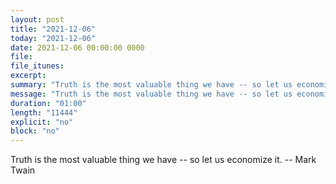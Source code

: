 ```yaml
---
layout: post
title: "2021-12-06"
today: "2021-12-06"
date: 2021-12-06 00:00:00 0000
file:
file_itunes:
excerpt:
summary: "Truth is the most valuable thing we have -- so let us economize it. -- Mark Twain"
message: "Truth is the most valuable thing we have -- so let us economize it. -- Mark Twain"
duration: "01:00"
length: "11444"
explicit: "no"
block: "no"
---
```

Truth is the most valuable thing we have -- so let us economize it. -- Mark Twain

